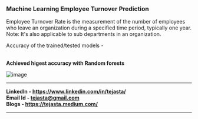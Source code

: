 ### Machine Learning Employee Turnover Prediction

Employee Turnover Rate is the measurement of the number of employees who leave an organization during a specified time period, typically one year.<br>
Note: It's also applicable to sub departments in an organization.<br>

Accuracy of the trained/tested models - <br><br>

<b>Achieved higest accuracy with Random forests</b>

![image](https://user-images.githubusercontent.com/13360641/111073345-55c0e380-8504-11eb-8318-0f4a2c69bf0f.png)

<hr>

<b>LinkedIn - https://www.linkedin.com/in/tejasta/ <br>
<b>Email Id - tejasta@gmail.com <br>
<b>Blogs - https://tejasta.medium.com/ <hr>
